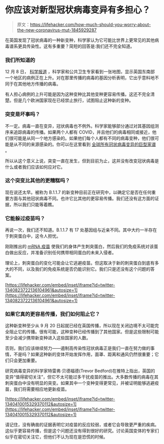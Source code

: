 # 你应该对新型冠状病毒变异有多担心？

> 原文：<https://lifehacker.com/how-much-should-you-worry-about-the-new-coronavirus-mut-1845929287>

在英国发现了冠状病毒的一种新变种，科学家认为它可能比世界上更常见的其他病毒谱系更具传染性。这有多重要？简短的回答是:我们还不完全知道。



### 我们所知道的

12 月 8 日， [科学报道](https://www.sciencemag.org/news/2020/12/mutant-coronavirus-united-kingdom-sets-alarms-its-importance-remains-unclear) ，科学家和公共卫生专家看到一张地图，显示英国东南部一个地区的病例正在上升。对在那里传播的病毒的基因分析表明，它出乎意料地不同于在其他地方传播的病毒。

有人担心病例的上升可能是因为这种变种比其他变种更容易传播。这还不完全清楚。但是几个欧洲国家现在已经禁止旅行，试图阻止这种新的变种。

### 突变是坏事吗？

不一定。病毒一直在变异，冠状病毒也不例外。科学家能够部分通过对其基因组测序来追踪病毒的传播。如果两个人都有 COVID，并且他们的病毒相同或接近，他们很可能是从同一个地方感染的。如果他们每个人都有不同的病毒变种，他们很可能是从不同的来源感染的。你可以在这里看到 [全球所有冠状病毒变异的巨型家谱](https://nextstrain.org/ncov/global) 。

所以从这个意义上说，突变一直在发生，但到目前为止，这并没有改变冠状病毒是什么或者我们应该如何应对它。

### 这个突变比其他的更糟糕吗？

现在说还太早。被称为 B.1.1.7 的新变种目前正在研究中，以确定它是否在任何重要方面与其他冠状病毒不同。也许它比其他的更容易传播。我们还没有这方面的证据，所以我们只能等着瞧。

### 它能躲过疫苗吗？

再说一次，我们还不知道。B.1.1.7 有 17 处基因组与近亲不同。其中大约一半存在于刺突蛋白中，这令人担忧。

刚刚推出的 [mRNA 疫苗](https://lifehacker.com/how-mrna-vaccines-work-1845895792) 使我们的身体产生刺突蛋白，然后我们的免疫系统对该蛋白做出反应，并准备识别任何携带相同蛋白的未来入侵者。

理论上，刺突蛋白的变化可能会让它逃避疫苗。但这取决于新的刺突蛋白到底有多大的不同，以及我们的免疫系统是否仍能识别它。我们只是还没有这个问题的答案。

 [https://lifehacker.com/embed/inset/iframe?id=twitter-1340823722136104961&autosize=1](https://lifehacker.com/embed/inset/iframe?id=twitter-1340823722136104961&autosize=1) 

### 如果它真的更容易传播，我们如何阻止它？

这种新变种至少从 9 月 20 日起就已经在英国传播，所以现在关闭边境不太可能完全阻止它的传播。很有可能，这种变种已经传播到了其他国家。但是这些限制可能至少会减少携带新变种进入这些国家的人数。

否则，我们应该继续努力——遏制高传染性冠状病毒正是我们一直在努力做的事情，不是吗？如果这种新的变体开始发挥作用，面罩、距离和通风仍然很重要；它们只会更加重要。

研究病毒变异的科学家特雷弗·贝德福德(Trevor Bedford)在推特上指出，英国的变异“值得密切关注”，但它不太可能过多干扰疫苗的推出。大多数传播的病毒在其刺突蛋白中没有明显的突变。如果其中一个变种变得更常见，并被证明能够逃避疫苗，我们将需要相应地更新疫苗。

 [https://lifehacker.com/embed/inset/iframe?id=twitter-1340410015329370112&autosize=1](https://lifehacker.com/embed/inset/iframe?id=twitter-1340410015329370112&autosize=1) 

请记住，没有确凿的证据表明它对疫苗的反应较弱，或者它会导致更严重的疾病。这似乎更容易传播，但是这个问题还没有得到很好的研究。讨论英国变体的专家们似乎在密切关注它，但他们不认为现在是恐慌的时候。